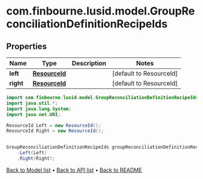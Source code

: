 # com.finbourne.lusid.model.GroupReconciliationDefinitionRecipeIds

## Properties

Name | Type | Description | Notes
------------ | ------------- | ------------- | -------------
**left** | [**ResourceId**](ResourceId.md) |  | [default to ResourceId]
**right** | [**ResourceId**](ResourceId.md) |  | [default to ResourceId]

```java
import com.finbourne.lusid.model.GroupReconciliationDefinitionRecipeIds;
import java.util.*;
import java.lang.System;
import java.net.URI;

ResourceId Left = new ResourceId();
ResourceId Right = new ResourceId();


GroupReconciliationDefinitionRecipeIds groupReconciliationDefinitionRecipeIdsInstance = new GroupReconciliationDefinitionRecipeIds()
    .Left(Left)
    .Right(Right);
```


[Back to Model list](../README.md#documentation-for-models) &#8226; [Back to API list](../README.md#documentation-for-api-endpoints) &#8226; [Back to README](../README.md)
